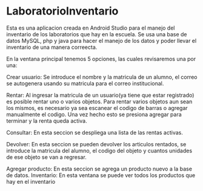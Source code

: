 # LaboratorioInventario
Esta es una aplicacion creada en Android Studio para el manejo del inventario de los laboratorios que hay en la escuela. Se usa una base de datos MySQL, php y java para hacer el manejo de los datos y poder llevar el inventario de una manera correecta. 

En la ventana principal tenemos 5 opciones, las cuales revisaremos una por una:

Crear usuario:
	Se introduce el nombre y la matricula de un alumno, el correo se autogenera usando su matricula para el correo institucional.

Rentar: 
	Al ingresar la matricula de un usuario(ya tiene que estar registrado) es posible rentar uno o varios objetos.
	Para rentar varios objetos aun sean los mismos, es necesario ya sea escanear el codigo de barras o agregar manualmente el codigo.
	Una vez hecho esto se presiona agregar para terminar y la renta queda activa.

Consultar:
	En esta seccion se despliega una lista de las rentas activas.

Devolver:
	En esta seccion se pueden devolver los articulos rentados, se introduce la matricula del alumno, el codigo del objeto y cuantos unidades de ese objeto se van a regresar.

Agregar producto:
	En esta seccion se agrega un producto nuevo a la base de datos. 
Inventario:
	En esta ventana se puede ver todos los productos que hay en el inventario
